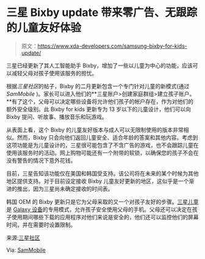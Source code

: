 # 三星 Bixby update 带来零广告、无跟踪的儿童友好体验

> 原文：<https://www.xda-developers.com/samsung-bixby-for-kids-update/>

三星已经更新了其人工智能助手 Bixby，增加了一些以儿童为中心的功能，应该可以减轻父母对孩子使用该服务的担忧。

根据*三星社区*的帖子，Bixby 的二月更新包含一个专门针对儿童的新模式(通过 *SamMobile* )。家长可以进入他们的**三星账户>创建家庭群组>建立孩子账户。**有了这个，父母可以决定哪些设备将允许他们孩子的帐户存在，作为对他们的额外安全级别。此 Bixby for kids 更新专为 13 岁以下的儿童设计，他们可以向 Bixby 提问、听故事、播放音乐和玩游戏。

从表面上看，这个 Bixby 的儿童友好版本与成人可以无限制使用的版本非常相似。然而，Bixby 只会向他们返回儿童安全、适合年龄的答案和其他内容。考虑到这项功能是为儿童设计的，三星很可能包含了不含广告的游戏，也不会跟踪儿童在使用该服务时的活动。网上购物可能还有一个附带的软锁，以确保您的孩子不会在没有警告的情况下意外花钱。

目前，三星告知该功能仅在美国和韩国受支持。该公司将在未来的某个时候为其他地区提供支持。对于目前设定接收 Bixby 儿童友好更新的地区，这似乎是一个渐进的推出，因为三星尚未确定接收的时间表。

韩国 OEM 的 Bixby 更新只是它为父母采取的又一个对孩子友好的步骤。[三星儿童](https://www.xda-developers.com/samsung-kids-update-one-ui-4/)是 [Galaxy 设备](https://www.xda-developers.com/best-samsung-phones/)的专用模式，允许孩子安全使用父母的手机。父母还可以决定在孩子使用期间哪些下载的应用程序对他们来说是安全的，他们还可以监控他们的屏幕时间，并在需要时设置限制。

来源:[三星社区](https://r2.community.samsung.com/t5/Galaxy-Store-Apps-more/Bixby-for-Kids-is-now-available/td-p/13398054)

Via: [SamMobile](https://www.sammobile.com/news/samsung-releases-update-bixby-assistant-safer-for-kids/)